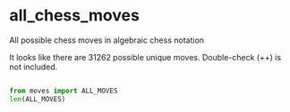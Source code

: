 # all_chess_moves
All possible chess moves in algebraic chess notation

It looks like there are 31262 possible unique moves. Double-check (++) is not included.

```python 

from moves import ALL_MOVES
len(ALL_MOVES)
```
